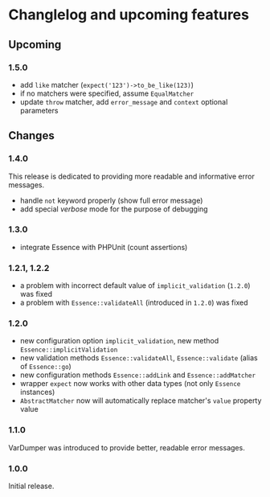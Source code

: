 # Changlelog and upcoming features

## Upcoming

### 1.5.0

- add `like` matcher (`expect('123')->to_be_like(123)`)
- if no matchers were specified, assume `EqualMatcher`
- update `throw` matcher, add `error_message` and `context` optional parameters

## Changes

### 1.4.0

This release is dedicated to providing more readable and informative error messages.
- handle `not` keyword properly (show full error message)
- add special *verbose* mode for the purpose of debugging

### 1.3.0

- integrate Essence with PHPUnit (count assertions)

### 1.2.1, 1.2.2

- a problem with incorrect default value of `implicit_validation` (`1.2.0`) was fixed
- a problem with `Essence::validateAll` (introduced in `1.2.0`) was fixed

### 1.2.0

- new configuration option `implicit_validation`, new method `Essence::implicitValidation`
- new validation methods `Essence::validateAll`, `Essence::validate` (alias of `Essence::go`)
- new configuration methods `Essence::addLink` and `Essence::addMatcher`
- wrapper `expect` now works with other data types (not only `Essence` instances)
- `AbstractMatcher` now will automatically replace matcher's `value` property value

### 1.1.0

VarDumper was introduced to provide better, readable error messages.

### 1.0.0

Initial release.
